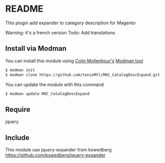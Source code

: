 README
================

This plugin add expander to category description for Magento

Warning: it's a french version
Todo: Add translations

Install via Modman
----------------

You can install this module using [Colin Mollenhour's](https://github.com/colinmollenhour) [Modman tool](https://github.com/colinmollenhour/modman)

```bash
$ modman init
$ modman clone https://github.com/tonioMtl/MOC_CatalogDescExpand.git
```
You can update the module with this command

```bash
$ modman update MOC_CatalogDescExpand
```

Require
-------

jquery

Include
-------

This module use jquery-expander from kswedberg
https://github.com/kswedberg/jquery-expander
